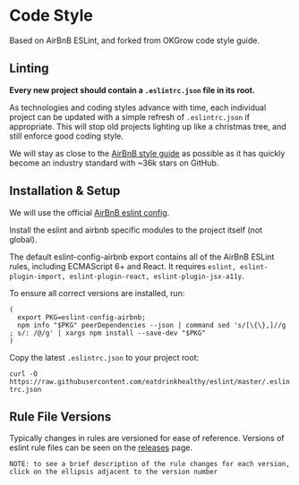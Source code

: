 # Code Style
Based on AirBnB ESLint, and forked from OKGrow code style guide.

## Linting

**Every new project should contain a `.eslintrc.json` file in its root.**

As technologies and coding styles advance with time, each individual project can be updated with a simple refresh of `.eslintrc.json` if appropriate.  This will stop old projects lighting up like a christmas tree, and still enforce good coding style.

We will stay as close to the [AirBnB style guide](https://github.com/airbnb/javascript) as possible as it has quickly become an industry standard with ~36k stars on GitHub.

## Installation & Setup

We will use the official [AirBnB eslint config](https://github.com/airbnb/javascript/tree/master/packages/eslint-config-airbnb).

Install the eslint and airbnb specific modules to the project itself (not global).

The default eslint-config-airbnb export contains all of the AirBnB ESLint rules, including ECMAScript 6+ and React. It requires `eslint, eslint-plugin-import, eslint-plugin-react, eslint-plugin-jsx-a11y`.

To ensure all correct versions are installed, run:
```
(
  export PKG=eslint-config-airbnb;
  npm info "$PKG" peerDependencies --json | command sed 's/[\{\},]//g ; s/: /@/g' | xargs npm install --save-dev "$PKG"
)
```

Copy the latest `.eslintrc.json` to your project root:

`curl -O https://raw.githubusercontent.com/eatdrinkhealthy/eslint/master/.eslintrc.json`

## Rule File Versions
Typically changes in rules are versioned for ease of reference. Versions of eslint rule files can be seen on the [releases](https://github.com/eatdrinkhealthy/eslint/releases) page.

```
NOTE: to see a brief description of the rule changes for each version,
click on the ellipsis adjacent to the version number
```
